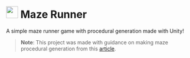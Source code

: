 # <img src=".github/icon.png" width="32"/> Maze Runner

A simple maze runner game with procedural generation made with Unity!

> **Note**: This project was made with guidance on making maze procedural generation from this [article](https://raywenderlich.com/82-procedural-generation-of-mazes-with-unity).